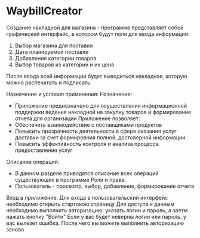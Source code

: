 # WaybillCreator
Создание накладной для магазина - программа представляет собой графический интерфейс, в котором будут поля для ввода информации:
1. Выбор магазина для поставки
2. Дата планируемой поставки
3. Добавление категории товаров
4. Выбор товаров из категории и их цена

После ввода всей информации будет выводиться накладная, которую можно распечатать и подписать.

Назначение и условия применения:
Назначение:
- Приложение преднозначено для осуществления информационной поддержки ведения накладной на закупку товаров и формирование отчета для организации
Приложение позволяет:
- Обеспечить взаимодействие с поставщиками продуктов
- Повысить прозрачность деятельности в сфере оказания услуг доставки за счет формировния полной, достоверной информации
- Повысить эффективность контроля и анализа процесса предоставления услуг

Описание операций: 
- В данном разделе приводятся описание всех операций существующих в программе
Роли и права:
 - Пользователь - просмотр, выбор, добавление, формирование отчета

Вход в приложение:
  Для входа в пользовательский интерфейс необходимо открыть стартовою страницу
Для доступа к данным необходимо выполнить авторизацию: указать логин и пароль, а заетм нажать кнопку "Войти"
Если у вас будет неверны логин или пароль, у вас вылезет ошибка. После чего вы можете выполнить авторизацию заново




